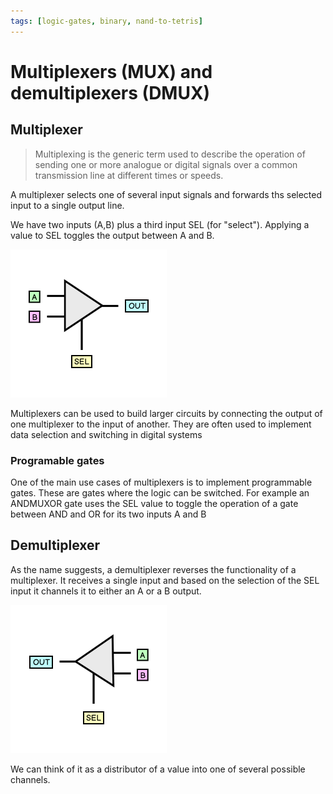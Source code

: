 ```yaml
---
tags: [logic-gates, binary, nand-to-tetris]
---
```


# Multiplexers (MUX) and demultiplexers (DMUX)

## Multiplexer

> Multiplexing is the generic term used to describe the operation of sending one
> or more analogue or digital signals over a common transmission line at
> different times or speeds.

A multiplexer selects one of several input signals and forwards ths selected
input to a single output line.

We have two inputs (A,B) plus a third input SEL (for "select"). Applying a value
to SEL toggles the output between A and B.

![](/img/MUX.png)

Multiplexers can be used to build larger circuits by connecting the output of
one multiplexer to the input of another. They are often used to implement data
selection and switching in digital systems

### Programable gates

One of the main use cases of multiplexers is to implement programmable gates.
These are gates where the logic can be switched. For example an ANDMUXOR gate
uses the SEL value to toggle the operation of a gate between AND and OR for its
two inputs A and B

## Demultiplexer

As the name suggests, a demultiplexer reverses the functionality of a
multiplexer. It receives a single input and based on the selection of the SEL
input it channels it to either an A or a B output.

![](/img/DMUX.png)

We can think of it as a distributor of a value into one of several possible
channels.
